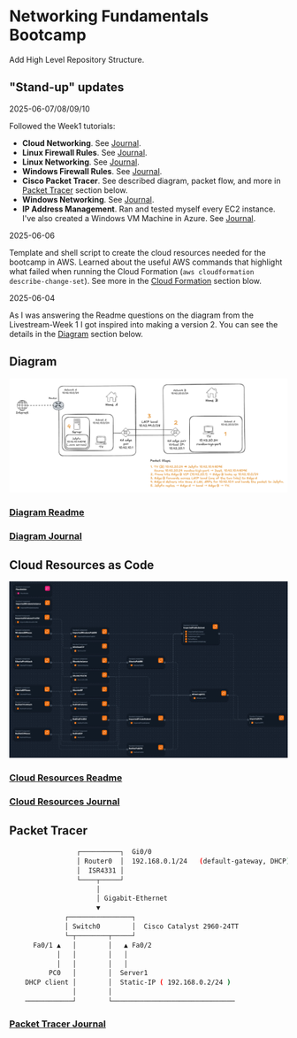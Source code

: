 # Networking Fundamentals Bootcamp

Add High Level Repository Structure.

## "Stand-up" updates

2025-06-07/08/09/10

Followed the Week1 tutorials:

- **Cloud Networking**. See [Journal](projects/week1/cloud_networking/JOURNAL.md).
- **Linux Firewall Rules**. See [Journal](projects/week1/linux_firewall_rules/JOURNAL.md).
- **Linux Networking**. See [Journal](projects/week1/linux_networking/JOURNAL.md).
- **Windows Firewall Rules**. See [Journal](projects/week1/windows_firewall_rules/JOURNAL.md).
- **Cisco Packet Tracer**. See described diagram, packet flow, and more in
[Packet Tracer](#packet-tracer) section below.
- **Windows Networking**. See [Journal](projects/week1/windows_networking/JOURNAL.md).
- **IP Address Management**. Ran and tested myself every EC2 instance. I've also
created a Windows VM Machine in Azure. See [Journal](projects/week1/ip_address_management/JOURNAL.md).

2025-06-06

Template and shell script to create the cloud resources needed for the bootcamp
in AWS. Learned about the useful AWS commands that highlight what failed when
running the Cloud Formation (`aws cloudformation describe-change-set`).
See more in the [Cloud Formation](#cloud-resources-as-code) section blow.

2025-06-04

As I was answering the Readme questions on the diagram from the Livestream-Week
1 I got inspired into making a version 2. You can see the details in the
[Diagram](#diagram) section below.

## Diagram

![Technical Diagram](projects/week1/diagramming/assets/improved_diagram.png)

### [Diagram Readme](projects/week1/diagramming/README.md)

### [Diagram Journal](projects/week1/diagramming/JOURNAL.md)

## Cloud Resources as Code

![AWS Infra Composer](projects/week1/env_automation/assets/aws_infra_composer.png)

### [Cloud Resources Readme](projects/week1/env_automation/README.md)

### [Cloud Resources Journal](projects/week1/env_automation/JOURNAL.md)

## Packet Tracer

```sh
                 ┌──────────┐  Gi0/0
                 │ Router0  │  192.168.0.1/24   (default-gateway, DHCP)
                 │  ISR4331 │
                 └────┬─────┘
                      │
                      │ Gigabit-Ethernet
                      ▼
              ┌────────────────┐
              │ Switch0        │  Cisco Catalyst 2960-24TT
              └─┬────────┬─────┘
      Fa0/1 ▲   │        │   ▲ Fa0/2
            │   │        │   │
            │   │        │   │
          PC0   │        │  Server1
    DHCP client │        │  Static-IP ( 192.168.0.2/24 )
                │        │
    ────────────┘        └───────────────────────────────
```

### [Packet Tracer Journal](projects/week1/packet_tracer/JOURNAL.md)
